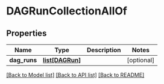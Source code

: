# DAGRunCollectionAllOf

## Properties
Name | Type | Description | Notes
------------ | ------------- | ------------- | -------------
**dag_runs** | [**list[DAGRun]**](DAGRun.md) |  | [optional] 

[[Back to Model list]](../README.md#documentation-for-models) [[Back to API list]](../README.md#documentation-for-api-endpoints) [[Back to README]](../README.md)


